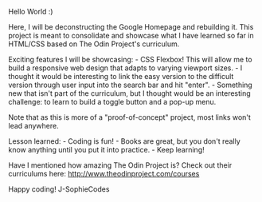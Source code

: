 Hello World :)

Here, I will be deconstructing the Google Homepage and rebuilding it. This project is meant to consolidate and showcase what I have learned so far in HTML/CSS based on The Odin Project's curriculum. 

Exciting features I will be showcasing:
    - CSS Flexbox! This will allow me to build a responsive web design that adapts to varying viewport sizes. 
    - I thought it would be interesting to link the easy version to the difficult version through user input into the search bar and hit "enter".
    - Something new that isn't part of the curriculum, but I thought would be an interesting challenge: to learn to build a toggle button and a pop-up menu.

Note that as this is more of a "proof-of-concept" project, most links won't lead anywhere.

Lesson learned:
    - Coding is fun!
    - Books are great, but you don't really know anything until you put it into practice.
    - Keep learning!

Have I mentioned how amazing The Odin Project is? 
Check out their curriculums here: http://www.theodinproject.com/courses

Happy coding! 
J-SophieCodes



